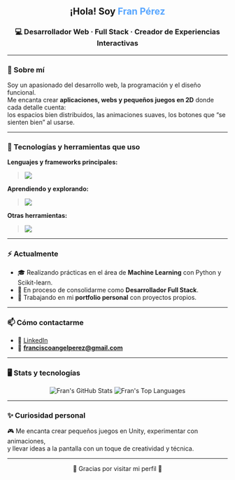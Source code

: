 
<article>
      <h1 align="center" > ¡Hola! Soy <span style="color:#58A6FF;">Fran Pérez</span></h1>
      <h3 align="center" >💻 Desarrollador Web · Full Stack · Creador de Experiencias Interactivas</h3>
</article>


---

### 💬 Sobre mí

Soy un apasionado del desarrollo web, la programación y el diseño funcional.  
Me encanta crear **aplicaciones, webs y pequeños juegos en 2D** donde cada detalle cuenta:  
los espacios bien distribuidos, las animaciones suaves, los botones que “se sienten bien” al usarse.  

---

### 🧠 Tecnologías y herramientas que uso

**Lenguajes y frameworks principales:**
> <img src="https://skillicons.dev/icons?i=py,flask,html,css,js,unity,blender,cs" /> 

**Aprendiendo y explorando:**
> <img src="https://skillicons.dev/icons?i=nextjs,react,django,tailwind,fastapi,ts" /> 

**Otras herramientas:**
> <img src="https://skillicons.dev/icons?i=git,github,vscode,sqlite,obsidian,ps" /> 

---

### ⚡ Actualmente

- 🎓 Realizando prácticas en el área de **Machine Learning** con Python y Scikit-learn.  
- 🚀 En proceso de consolidarme como **Desarrollador Full Stack**.  
- 🧩 Trabajando en mi **portfolio personal** con proyectos propios.

---

### 📫 Cómo contactarme

- 💼 [LinkedIn](https://www.linkedin.com/in/francisco-perez-romero/)
- 📧 **franciscoangelperez@gmail.com**

---

### 🖥️ Stats y tecnologías

<p align="center">
  <img src="https://github-readme-stats.vercel.app/api?username=franperez88dev&show_icons=true&theme=github_dark&hide_border=true" alt="Fran's GitHub Stats" />
  <img src="https://github-readme-stats.vercel.app/api/top-langs/?username=franperez88dev&layout=compact&theme=github_dark&hide_border=true" alt="Fran's Top Languages" />
</p>

---

### ✨ Curiosidad personal

🎮 Me encanta crear pequeños juegos en Unity, experimentar con animaciones,  
y llevar ideas a la pantalla con un toque de creatividad y técnica.

---

<p align="center">🌟 Gracias por visitar mi perfil 🌟</p>
